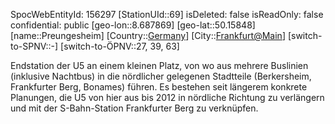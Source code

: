 ﻿---
location: [50.15848,8.687869]
type: Station
tags:
- geo/Station

---
SpocWebEntityId: 156297
[StationUId::69]
isDeleted: false
isReadOnly: false
confidential: public
[geo-lon::8.687869]
[geo-lat::50.15848]
[name::Preungesheim]
[Country::[Germany](geo/Continent/Europe/Germany.md)]
[City::[Frankfurt@Main](geo/Continent/Europe/Germany/Hessen/Frankfurt@Main.md)]
[switch-to-SPNV::-]
[switch-to-ÖPNV::27, 39, 63]

Endstation der U5 an einem kleinen Platz, von wo aus mehrere Buslinien (inklusive Nachtbus) in die nördlicher gelegenen Stadtteile (Berkersheim, Frankfurter Berg, Bonames) führen. Es bestehen seit längerem konkrete Planungen, die U5 von hier aus bis 2012 in nördliche Richtung zu verlängern und mit der S-Bahn-Station Frankfurter Berg zu verknüpfen.
